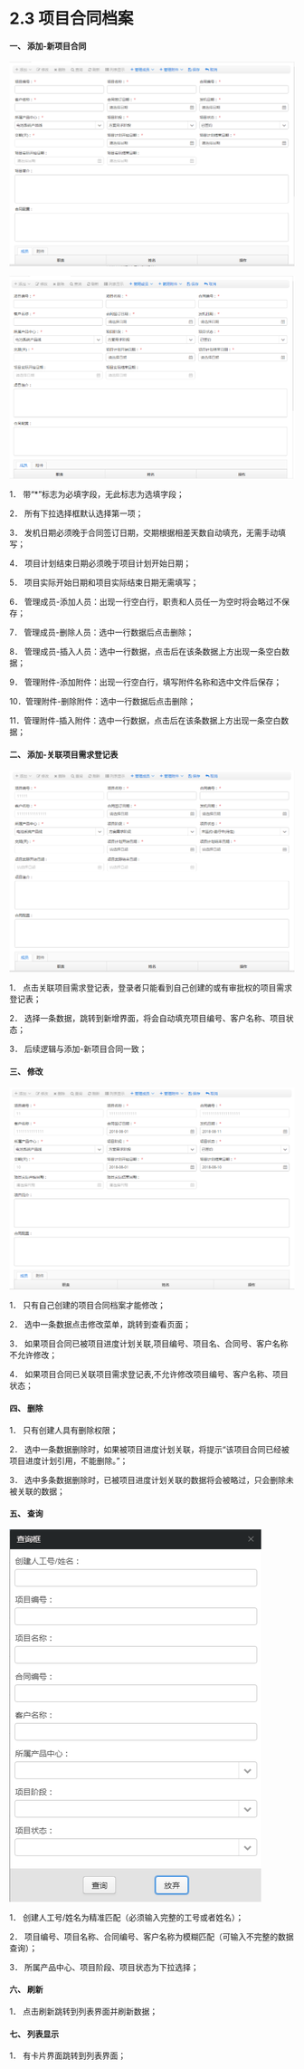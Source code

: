 # 2.3 项目合同档案



#### 一、       添加-新项目合同

![](../.gitbook/assets/image%20%2890%29.png)

![](../.gitbook/assets/wei-xin-tu-pian-20180829112647.png)

1．  带“\*”标志为必填字段，无此标志为选填字段；

2．  所有下拉选择框默认选择第一项；

3．  发机日期必须晚于合同签订日期，交期根据相差天数自动填充，无需手动填写；

4．  项目计划结束日期必须晚于项目计划开始日期；

5．  项目实际开始日期和项目实际结束日期无需填写；

6．  管理成员-添加人员：出现一行空白行，职责和人员任一为空时将会略过不保存；

7．  管理成员-删除人员：选中一行数据后点击删除；

8．  管理成员-插入人员：选中一行数据，点击后在该条数据上方出现一条空白数据；

9．  管理附件-添加附件：出现一行空白行，填写附件名称和选中文件后保存；

10．管理附件-删除附件：选中一行数据后点击删除；

11．管理附件-插入附件：选中一行数据，点击后在该条数据上方出现一条空白数据；



#### 二、       添加-关联项目需求登记表

![](../.gitbook/assets/image%20%2817%29.png)

1．  点击关联项目需求登记表，登录者只能看到自己创建的或有审批权的项目需求登记表；

2．  选择一条数据，跳转到新增界面，将会自动填充项目编号、客户名称、项目状态；

3．  后续逻辑与添加-新项目合同一致；



#### 三、       修改

![](../.gitbook/assets/image%20%2850%29.png)

1．  只有自己创建的项目合同档案才能修改；

2．  选中一条数据点击修改菜单，跳转到查看页面；

3．  如果项目合同已被项目进度计划关联,项目编号、项目名、合同号、客户名称不允许修改；

4．  如果项目合同已关联项目需求登记表,不允许修改项目编号、客户名称、项目状态；



#### 四、       删除

1．  只有创建人具有删除权限；

2．  选中一条数据删除时，如果被项目进度计划关联，将提示“该项目合同已经被项目进度计划引用，不能删除。”；

3．  选中多条数据删除时，已被项目进度计划关联的数据将会被略过，只会删除未被关联的数据；



#### 五、       查询

![](../.gitbook/assets/image%20%2827%29.png)

1．  创建人工号/姓名为精准匹配（必须输入完整的工号或者姓名）；

2．  项目编号、项目名称、合同编号、客户名称为模糊匹配（可输入不完整的数据查询）；

3．  所属产品中心、项目阶段、项目状态为下拉选择；



#### 六、       刷新

1．  点击刷新跳转到列表界面并刷新数据；



#### 七、       列表显示

1．  有卡片界面跳转到列表界面；


